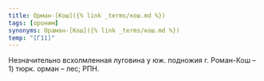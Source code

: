 ```yaml
---
title: Орман-[Кош]({% link _terms/кош.md %})
tags: [ороним]
synonyms: Ораман-[Кош]({% link _terms/кош.md %})
temp: "[Г11]"
---
```


Незначительно всхолмленная луговина у юж. подножия г. Роман-Кош – 1) тюрк. орман
– лес; РПН.
